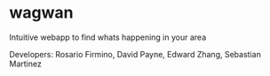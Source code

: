 # wagwan
Intuitive webapp to find whats happening in your area

Developers: Rosario Firmino, David Payne, Edward Zhang, Sebastian Martinez
